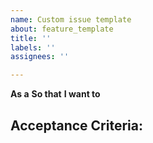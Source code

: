 ```yaml
---
name: Custom issue template
about: feature_template
title: ''
labels: ''
assignees: ''

---
```


**As a** 
**So that**
**I want to**

## Acceptance Criteria:
<acceptance Criteria goes here>
